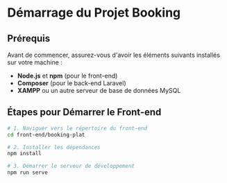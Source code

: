 # Démarrage du Projet Booking

## Prérequis

Avant de commencer, assurez-vous d'avoir les éléments suivants installés sur votre machine :
- **Node.js** et **npm** (pour le front-end)
- **Composer** (pour le back-end Laravel)
- **XAMPP** ou un autre serveur de base de données MySQL

## Étapes pour Démarrer le Front-end

```bash
# 1. Naviguer vers le répertoire du front-end
cd front-end/booking-plat

# 2. Installer les dépendances
npm install

# 3. Démarrer le serveur de développement
npm run serve
